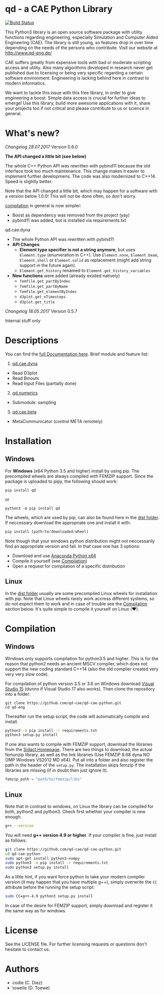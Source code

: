 

# qd - a CAE Python Library

[![Build Status](https://travis-ci.org/qd-cae/qd-cae-python.svg?branch=master)](https://travis-ci.org/qd-cae/qd-cae-python)

This Python3 library is an open source software package with utility functions regarding engineering, especially Simulation and Computer Aided Engineering (CAE).
The library is still young, so features drop in over time depending on the needs of the persons who contribute. Visit our website at http://www.qd-eng.de/

CAE suffers greatly from expensive tools with bad or moderate scripting access and utility. Also many algorithms developed in research never get published due to licensing or being very specific regarding a certain software environment. Engineering is lacking behind here in contrast to modern informatics.

We want to tackle this issue with this free library, in order to give engineering a boost. Simple data access is crucial for further ideas to emerge! Use this library, build more awesome applications with it, share your projects too if not critical and please contribute to us or science in general.

# What's new?

*Changelog 28.07.2017*
Version 0.6.0

**The API changed a little bit (see below)**

The whole C++ Python API was rewritten with pybind11 because the old interface took too much maintenance. This change makes it easier to implement further developmens. The code was also modernized to C++14. Speed is slightly better. 

Note that the API changed a little bit, which may happen for a software with a version below 1.0.0! This will not be done often, so don't worry.

[compilation](#Compilation) in general is now simpler:
  - Boost as dependency was removed from the project (yay)
  - pybind11 was added, but is installed via requirements.txt


qd.cae.dyna
  - The whole Python API was rewritten with pybind11
  - **API Changes**:
    - **Element type specifier is not a string anymore**, but uses `Element.type` (enumeration in C++). Use `Element.none`, `Element.beam`, `Element.shell` or `Element.solid` as replacement (might add string support in the future again).
    - `Element.get_history` renamed to `Element.get_history_variables`
  - **New functions** were added (already existed natively)
    - `femfile.get_partByIndex`
    - `femfile.get_partByName`
    - `femfile.get_elementByIndex`
    - `d3plot.get_nTimesteps`
    - `d3plot.get_title`
  

*Changelog 18.05.2017*
Version 0.5.7

Internal stuff only

# Descriptions

You can find the [full Documentation here](https://qd-cae.github.io/qd-cae-python/build/html/index.html). Brief module and feature list:

1. [qd.cae.dyna ](https://qd-cae.github.io/qd-cae-python/build/html/qd_cae_dyna.html)
  - Read D3plot
  - Read Binouts
  - Read Input Files (partially done)
2. [qd.numerics](https://qd-cae.github.io/qd-cae-python/build/html/qd_numerics.html)
  - Submodule: sampling
3. [qd.cae.beta](https://qd-cae.github.io/qd-cae-python/build/html/qd_cae_beta.html)
  - MetaCommunicator (control META remotely)

# Installation

## Windows

For **Windows** (x64 Python 3.5 and higher) install by using pip. The precompiled wheels are always compiled with FEMZIP support. Since the package is uploaded to pipy, the following should work:

```
pip install qd
```
or
```
python3 -m pip install qd
```

The wheels, which are used by pip, can also be found here in the [dist folder](https://github.com/qd-cae/qd-cae-python/tree/master/dist). If neccessary download the appropriate one and install it with:

```python
pip install [path/to/downloaded/wheel]
```

Note though that your windows python distribution might not neccessarily find an appropriate version and fail. In that case one has 3 options:

 - Download and use [Anaconda Python x64](https://www.continuum.io/downloads#windows)
 - Compile it yourself (see [Compilation](#Compilation))  
 - Open a request for compilation of a specific distribution

## Linux

In the [dist folder](https://github.com/qd-cae/qd-cae-python/tree/master/dist) usually are some precompiled Linux wheels for installation with pip. Note that Linux wheels rarely work accross different systems, so do not expect them to work and in case of trouble see the [Compilation](#Compilation) section below. It's quite simple to compile it yourself on Linux (❤).

# Compilation

## Windows

Windows only supports compilation for python3.5 and higher. This is for the reason that python2 needs an ancient MSCV compiler, which does not support the new coding standard C++14 (also the old compiler created very very very slow code).

For compilation of python version 3.5 or 3.6 on Windows download [Visual Studio 15](https://www.microsoft.com/de-DE/download/details.aspx?id=48146) (dunno if Visual Studio 17 also works). Then clone the repository into a folder:

```
git clone https://github.com/qd-cae/qd-cae-python.git
cd qd-eng
```

Thereafter run the setup script, the code will automatically compile and install. 

```bash
python3 -m pip install -r requirements.txt
python3 setup.py install
```

If one also wants to compile with FEMZIP support, download the libraries from the [Sidact Homepage](www.sidact.de). There are two things to download, the actual femunzip library, as well as the link libraries (Use FEMZIP 8.68 dyna NO OMP Windows VS2012 MD x64). Put all into a folder and also register the path in the header of the `setup.py`. The installation skips femzip if the libraries are missing (if in doubt then just ignore it).

```python
femzip_path = "path/to/femzip/libs"
```

## Linux

Note that in contrast to windows, on Linux the library can be compiled for both, python2 and python3. Check first whether your compiler is new enough.

```bash
g++ --version
```
You will need **g++ version 4.9 or higher**. If your compiler is fine, just install as follows:

```bash
git clone https://github.com/qd-cae/qd-cae-python.git
cd qd-cae-python
sudo apt-get install python3-numpy
sudo python3 -m pip install -r requirements.txt
sudo python3 setup.py install
```

As a little hint, if you want force python to take your modern compiler version (it may happen that you have multiple g++), simply overwrite the `CC` attribute before the running the setup script:

```bash
sudo CC=g++-4.9 python3 setup.py install
```

In case of the desire for FEMZIP support, simply download and register it the same way as for windows.

# License

See the LICENSE file.
For further licensing requests or questions don't hesitate to contact us.

# Authors

- codie (C. Diez)
- towelie (D. Toewe)
